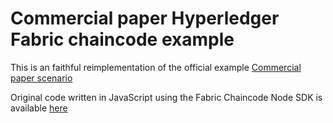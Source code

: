 # Commercial paper Hyperledger Fabric chaincode example

This is an faithful reimplementation of the official example [Commercial paper scenario](https://hyperledger-fabric.readthedocs.io/en/release-1.4/developapps/scenario.html)

Original code written in JavaScript using the Fabric Chaincode Node SDK is available [here](https://github.com/hyperledger/fabric-samples/tree/release-1.4/commercial-paper/organization/digibank/contract)
